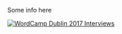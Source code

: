 Some info here


[![WordCamp Dublin 2017 Interviews](//img.youtube.com/Y02WrgMtuvU.jpg)](//www.youtube.com/watch?v=Y02WrgMtuvU "WordCamp Dublin 2017 Interviews")